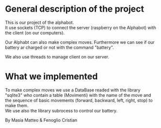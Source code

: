 # General description of the project

This is our project of the alphabot.  
It use sockets (TCP) to connect the server (raspberry on the Alphabot) with the client (on our computers).  
  
Our Alphabt can also make complex moves. Furthermore we can see if our battery ar charged or not with the command "battery".  

We also use threads to manage client on our server.

# What we implemented
  
To make complex moves we use a DataBase readed with the library "sqlite3" who contain a table (Movimenti) with the name of the move and the sequence of basic movements (forward, backward, left, right, stop) to make them.  
We use also the library subrocess to control our battery.  

By Masia Matteo & Fenoglio Cristian
